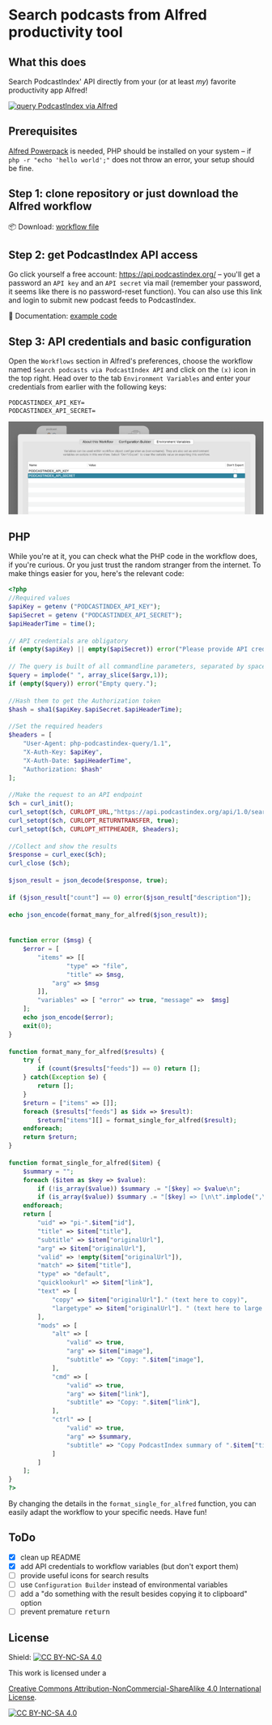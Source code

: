 # Search podcasts from Alfred productivity tool

## What this does

Search PodcastIndex' API directly from your (or at least _my_) favorite productivity app Alfred!

[![query PodcastIndex via Alfred](./what-it-does.gif?raw=true)](./what-it-does.mp4)

## Prerequisites 

[Alfred Powerpack](https://www.alfredapp.com/powerpack/) is needed, PHP should be installed on your system – if `php -r "echo 'hello world';"` does not throw an error, your setup should be fine.

## Step 1: clone repository or just download the Alfred workflow

📦 Download: [workflow file](https://github.com/juekr/alfred-podcast-search/raw/main/Search%20podcasts%20via%20PodcastIndex%20API.alfredworkflow)

## Step 2: get PodcastIndex API access

Go click yourself a free account: <https://api.podcastindex.org/> – you'll get a password an `API key` and an `API secret` via mail (remember your password, it seems like there is no password-reset function). You can also use this link and login to submit new podcast feeds to PodcastIndex.

📄 Documentation: [example code](https://podcastindex-org.github.io/docs-api/#overview--example-code)

## Step 3: API credentials and basic configuration

Open the `Workflows` section in Alfred's preferences, choose the workflow named `Search podcasts via PodcastIndex API` and click on the `(x)` icon in the top right. Head over to the tab `Environment Variables` and enter your credentials from earlier with the following keys:

```
PODCASTINDEX_API_KEY=
PODCASTINDEX_API_SECRET=
```

![podcastindex api credentials](./podcastindex%20api%20credentials.png?raw=true)

## PHP

While you're at it, you can check what the PHP code in the workflow does, if you're curious. Or you just trust the random stranger from the internet. To make things easier for you, here's the relevant code:

```php
<?php
//Required values  
$apiKey = getenv ("PODCASTINDEX_API_KEY"); 
$apiSecret = getenv ("PODCASTINDEX_API_SECRET");
$apiHeaderTime = time();  

// API credentials are obligatory
if (empty($apiKey) || empty($apiSecret)) error("Please provide API credentials!");

// The query is built of all commandline parameters, separated by space (and then url_encoded)
$query = implode(" ", array_slice($argv,1));
if (empty($query)) error("Empty query.");

//Hash them to get the Authorization token  
$hash = sha1($apiKey.$apiSecret.$apiHeaderTime);  

//Set the required headers  
$headers = [  
    "User-Agent: php-podcastindex-query/1.1",  
    "X-Auth-Key: $apiKey",  
    "X-Auth-Date: $apiHeaderTime",  
    "Authorization: $hash"  
];  

//Make the request to an API endpoint  
$ch = curl_init();  
curl_setopt($ch, CURLOPT_URL,"https://api.podcastindex.org/api/1.0/search/byterm?q=".urlencode($query));  
curl_setopt($ch, CURLOPT_RETURNTRANSFER, true);  
curl_setopt($ch, CURLOPT_HTTPHEADER, $headers);  

//Collect and show the results  
$response = curl_exec($ch);  
curl_close ($ch);

$json_result = json_decode($response, true);

if ($json_result["count"] == 0) error($json_result["description"]);

echo json_encode(format_many_for_alfred($json_result));


function error ($msg) {
	$error = [
		"items" => [[
        		"type" => "file",
        		"title" => $msg,
			"arg" => $msg
		]],
		"variables" => [ "error" => true, "message" =>  $msg]
    ];
    echo json_encode($error);
	exit(0);
}

function format_many_for_alfred($results) {
    try {
        if (count($results["feeds"]) == 0) return [];
    } catch(Exception $e) {
        return [];
    }
    $return = ["items" => []];
    foreach ($results["feeds"] as $idx => $result):
        $return["items"][] = format_single_for_alfred($result);
    endforeach;
    return $return;
}

function format_single_for_alfred($item) {
    $summary = "";
    foreach ($item as $key => $value):
        if (!is_array($value)) $summary .= "[$key] => $value\n";
        if (is_array($value)) $summary .= "[$key] => [\n\t".implode(",\n\t", $value)."\n]\n";
    endforeach;
    return [
        "uid" => "pi-".$item["id"],
        "title" => $item["title"],
        "subtitle" => $item["originalUrl"],
        "arg" => $item["originalUrl"],
        "valid" => !empty($item["originalUrl"]),
        "match" => $item["title"],
        "type" => "default",
        "quicklookurl" => $item["link"],
        "text" => [
            "copy" => $item["originalUrl"]." (text here to copy)",
            "largetype" => $item["originalUrl"]. " (text here to large type)",
        ],
        "mods" => [
            "alt" => [
                "valid" => true,
                "arg" => $item["image"],
                "subtitle" => "Copy: ".$item["image"],
            ],
            "cmd" => [
                "valid" => true,
                "arg" => $item["link"],
                "subtitle" => "Copy: ".$item["link"],
            ],
            "ctrl" => [
                "valid" => true,
                "arg" => $summary,
                "subtitle" => "Copy PodcastIndex summary of ".$item["title"],
            ]
        ]
    ];
}
?>
```

By changing the details in the `format_single_for_alfred` function, you can easily adapt the workflow to your specific needs. Have fun!

## ToDo

- [x] clean up README
- [x] add API credentials to workflow variables (but don't export them)
- [ ] provide useful icons for search results
- [ ] use `Configuration Builder` instead of environmental variables
- [ ] add a "do something with the result besides copying it to clipboard" option
- [ ] prevent premature <kbd>return</kbd>

## License

Shield: [![CC BY-NC-SA 4.0][cc-by-nc-sa-shield]][cc-by-nc-sa]

This work is licensed under a

[Creative Commons Attribution-NonCommercial-ShareAlike 4.0 International License][cc-by-nc-sa].

[![CC BY-NC-SA 4.0][cc-by-nc-sa-image]][cc-by-nc-sa]

[cc-by-nc-sa]: <http://creativecommons.org/licenses/by-nc-sa/4.0/>
[cc-by-nc-sa-image]: <https://licensebuttons.net/l/by-nc-sa/4.0/88x31.png>
[cc-by-nc-sa-shield]: <https://img.shields.io/badge/License-CC%20BY--NC--SA%204.0-lightgrey.svg>
